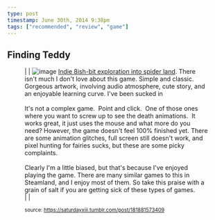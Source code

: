 ```yaml
---
type: post
timestamp: June 30th, 2014 9:38pm
tags: ["recommended", "review", "game"]
---
```

## Finding Teddy ##
<figure data-orig-width="460" data-orig-height="215" class="tmblr-full">|  | <img src="https://64.media.tumblr.com/3e3328c41f085751764907704088e5fb/tumblr_inline_pl38skvIpH1rnrp45_540.jpg" alt="image" data-orig-width="460" data-orig-height="215"/>
<a href="https://steamcommunity.com/app/259600" target="_blank">Indie 8ish-bit exploration into spider land</a>. There isn't much I don't love about this game.
Simple and classic. Gorgeous artwork, involving audio atmosphere, cute story, and an enjoyable learning curve. I've been sucked in
<br/><br/>It's not a complex game.  Point and click.  One of those ones where you want to screw up to see the death animations.  It works great, it just uses the mouse and what more do you need? However, the game doesn't feel 100% finished yet. There are some animation glitches, full screen still doesn't work, and pixel hunting for fairies sucks, but these are some picky complaints. <br/><br/>Clearly I'm a little biased, but that's because I've enjoyed playing the game. There are many similar games to this in Steamland, and I enjoy most of them. So take this praise with a grain of salt if you are getting sick of these types of games.
<br/> |  |

<small>source: https://saturdayxiii.tumblr.com/post/181881573409</small>